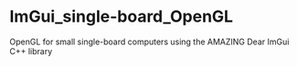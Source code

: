# ImGui_single-board_OpenGL
OpenGL for small single-board computers using the AMAZING Dear ImGui C++ library
